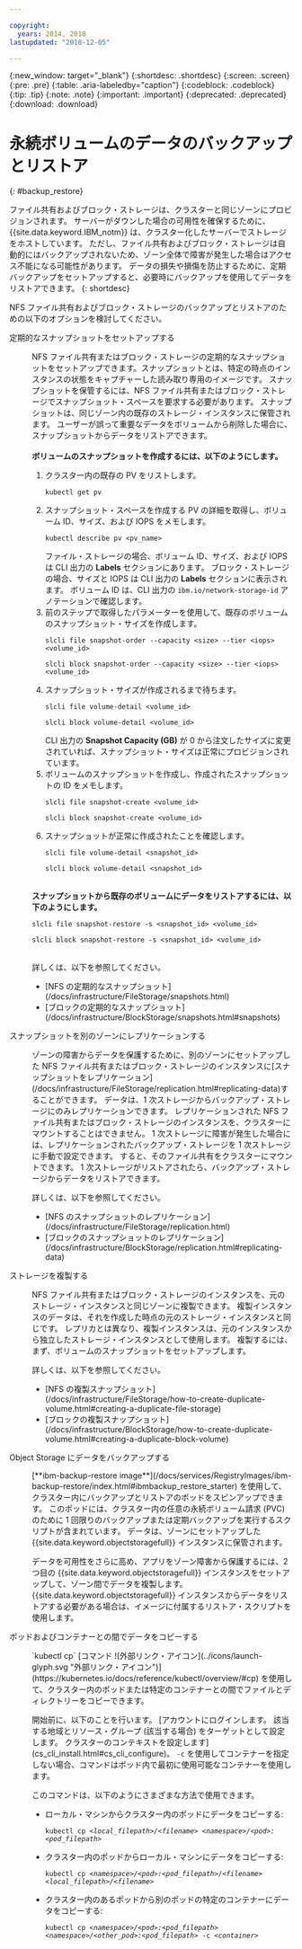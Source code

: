 ```yaml
---

copyright:
  years: 2014, 2018
lastupdated: "2018-12-05"

---
```


{:new_window: target="_blank"}
{:shortdesc: .shortdesc}
{:screen: .screen}
{:pre: .pre}
{:table: .aria-labeledby="caption"}
{:codeblock: .codeblock}
{:tip: .tip}
{:note: .note}
{:important: .important}
{:deprecated: .deprecated}
{:download: .download}


# 永続ボリュームのデータのバックアップとリストア
{: #backup_restore}

ファイル共有およびブロック・ストレージは、クラスターと同じゾーンにプロビジョンされます。 サーバーがダウンした場合の可用性を確保するために、{{site.data.keyword.IBM_notm}} は、クラスター化したサーバーでストレージをホストしています。 ただし、ファイル共有およびブロック・ストレージは自動的にはバックアップされないため、ゾーン全体で障害が発生した場合はアクセス不能になる可能性があります。 データの損失や損傷を防止するために、定期バックアップをセットアップすると、必要時にバックアップを使用してデータをリストアできます。
{: shortdesc}

NFS ファイル共有およびブロック・ストレージのバックアップとリストアのための以下のオプションを検討してください。

<dl>
  <dt>定期的なスナップショットをセットアップする</dt>
  <dd><p>NFS ファイル共有またはブロック・ストレージの定期的なスナップショットをセットアップできます。スナップショットとは、特定の時点のインスタンスの状態をキャプチャーした読み取り専用のイメージです。 スナップショットを保管するには、NFS ファイル共有またはブロック・ストレージでスナップショット・スペースを要求する必要があります。 スナップショットは、同じゾーン内の既存のストレージ・インスタンスに保管されます。 ユーザーが誤って重要なデータをボリュームから削除した場合に、スナップショットからデータをリストアできます。 </br></br> <strong>ボリュームのスナップショットを作成するには、以下のようにします。</strong><ol><li>クラスター内の既存の PV をリストします。 <pre class="pre"><code>kubectl get pv</code></pre></li><li>スナップショット・スペースを作成する PV の詳細を取得し、ボリューム ID、サイズ、および IOPS をメモします。 <pre class="pre"><code>kubectl describe pv &lt;pv_name&gt;</code></pre> ファイル・ストレージの場合、ボリューム ID、サイズ、および IOPS は CLI 出力の <strong>Labels</strong> セクションにあります。 ブロック・ストレージの場合、サイズと IOPS は CLI 出力の <strong>Labels</strong> セクションに表示されます。 ボリューム ID は、CLI 出力の <code>ibm.io/network-storage-id</code> アノテーションで確認します。 </li><li>前のステップで取得したパラメーターを使用して、既存のボリュームのスナップショット・サイズを作成します。 <pre class="pre"><code>slcli file snapshot-order --capacity &lt;size&gt; --tier &lt;iops&gt; &lt;volume_id&gt;</code></pre><pre class="pre"><code>slcli block snapshot-order --capacity &lt;size&gt; --tier &lt;iops&gt; &lt;volume_id&gt;</code></pre></li><li>スナップショット・サイズが作成されるまで待ちます。 <pre class="pre"><code>slcli file volume-detail &lt;volume_id&gt;</code></pre><pre class="pre"><code>slcli block volume-detail &lt;volume_id&gt;</code></pre>CLI 出力の <strong>Snapshot Capacity (GB)</strong> が 0 から注文したサイズに変更されていれば、スナップショット・サイズは正常にプロビジョンされています。 </li><li>ボリュームのスナップショットを作成し、作成されたスナップショットの ID をメモします。 <pre class="pre"><code>slcli file snapshot-create &lt;volume_id&gt;</code></pre><pre class="pre"><code>slcli block snapshot-create &lt;volume_id&gt;</code></pre></li><li>スナップショットが正常に作成されたことを確認します。 <pre class="pre"><code>slcli file volume-detail &lt;snapshot_id&gt;</code></pre><pre class="pre"><code>slcli block volume-detail &lt;snapshot_id&gt;</code></pre></li></ol></br><strong>スナップショットから既存のボリュームにデータをリストアするには、以下のようにします。</strong><pre class="pre"><code>slcli file snapshot-restore -s &lt;snapshot_id&gt; &lt;volume_id&gt;</code></pre><pre class="pre"><code>slcli block snapshot-restore -s &lt;snapshot_id&gt; &lt;volume_id&gt;</code></pre></br>詳しくは、以下を参照してください。<ul><li>[NFS の定期的なスナップショット](/docs/infrastructure/FileStorage/snapshots.html)</li><li>[ブロックの定期的なスナップショット](/docs/infrastructure/BlockStorage/snapshots.html#snapshots)</li></ul></p></dd>
  <dt>スナップショットを別のゾーンにレプリケーションする</dt>
 <dd><p>ゾーンの障害からデータを保護するために、別のゾーンにセットアップした NFS ファイル共有またはブロック・ストレージのインスタンスに[スナップショットをレプリケーション](/docs/infrastructure/FileStorage/replication.html#replicating-data)することができます。 データは、1 次ストレージからバックアップ・ストレージにのみレプリケーションできます。 レプリケーションされた NFS ファイル共有またはブロック・ストレージのインスタンスを、クラスターにマウントすることはできません。 1 次ストレージに障害が発生した場合には、レプリケーションされたバックアップ・ストレージを 1 次ストレージに手動で設定できます。 すると、そのファイル共有をクラスターにマウントできます。 1 次ストレージがリストアされたら、バックアップ・ストレージからデータをリストアできます。</p>
 <p>詳しくは、以下を参照してください。<ul><li>[NFS のスナップショットのレプリケーション](/docs/infrastructure/FileStorage/replication.html)</li><li>[ブロックのスナップショットのレプリケーション](/docs/infrastructure/BlockStorage/replication.html#replicating-data)</li></ul></p></dd>
 <dt>ストレージを複製する</dt>
 <dd><p>NFS ファイル共有またはブロック・ストレージのインスタンスを、元のストレージ・インスタンスと同じゾーンに複製できます。 複製インスタンスのデータは、それを作成した時点の元のストレージ・インスタンスと同じです。 レプリカとは異なり、複製インスタンスは、元のインスタンスから独立したストレージ・インスタンスとして使用します。 複製するには、まず、ボリュームのスナップショットをセットアップします。</p>
 <p>詳しくは、以下を参照してください。<ul><li>[NFS の複製スナップショット](/docs/infrastructure/FileStorage/how-to-create-duplicate-volume.html#creating-a-duplicate-file-storage)</li><li>[ブロックの複製スナップショット](/docs/infrastructure/BlockStorage/how-to-create-duplicate-volume.html#creating-a-duplicate-block-volume)</li></ul></p></dd>
  <dt>Object Storage にデータをバックアップする</dt>
  <dd><p>[**ibm-backup-restore image**](/docs/services/RegistryImages/ibm-backup-restore/index.html#ibmbackup_restore_starter) を使用して、クラスター内にバックアップとリストアのポッドをスピンアップできます。 このポッドには、クラスター内の任意の永続ボリューム請求 (PVC) のために 1 回限りのバックアップまたは定期バックアップを実行するスクリプトが含まれています。 データは、ゾーンにセットアップした {{site.data.keyword.objectstoragefull}} インスタンスに保管されます。</p>
  <p>データを可用性をさらに高め、アプリをゾーン障害から保護するには、2 つ目の {{site.data.keyword.objectstoragefull}} インスタンスをセットアップして、ゾーン間でデータを複製します。 {{site.data.keyword.objectstoragefull}} インスタンスからデータをリストアする必要がある場合は、イメージに付属するリストア・スクリプトを使用します。</p></dd>
<dt>ポッドおよびコンテナーとの間でデータをコピーする</dt>
<dd><p>`kubectl cp` [コマンド ![外部リンク・アイコン](../icons/launch-glyph.svg "外部リンク・アイコン")](https://kubernetes.io/docs/reference/kubectl/overview/#cp) を使用して、クラスター内のポッドまたは特定のコンテナーとの間でファイルとディレクトリーをコピーできます。</p>
<p>開始前に、以下のことを行います。 [アカウントにログインします。 該当する地域とリソース・グループ (該当する場合) をターゲットとして設定します。 クラスターのコンテキストを設定します](cs_cli_install.html#cs_cli_configure)。 <code>-c</code> を使用してコンテナーを指定しない場合、コマンドはポッド内で最初に使用可能なコンテナーを使用します。</p>
<p>このコマンドは、以下のようにさまざまな方法で使用できます。</p>
<ul>
<li>ローカル・マシンからクラスター内のポッドにデータをコピーする: <pre class="pre"><code>kubectl cp <var>&lt;local_filepath&gt;/&lt;filename&gt;</var> <var>&lt;namespace&gt;/&lt;pod&gt;:&lt;pod_filepath&gt;</var></code></pre></li>
<li>クラスター内のポッドからローカル・マシンにデータをコピーする: <pre class="pre"><code>kubectl cp <var>&lt;namespace&gt;/&lt;pod&gt;:&lt;pod_filepath&gt;/&lt;filename&gt;</var> <var>&lt;local_filepath&gt;/&lt;filename&gt;</var></code></pre></li>
<li>クラスター内のあるポッドから別のポッドの特定のコンテナーにデータをコピーする: <pre class="pre"><code>kubectl cp <var>&lt;namespace&gt;/&lt;pod&gt;:&lt;pod_filepath&gt;</var> <var>&lt;namespace&gt;/&lt;other_pod&gt;:&lt;pod_filepath&gt;</var> -c <var>&lt;container></var></code></pre></li>
</ul></dd>
  </dl>
